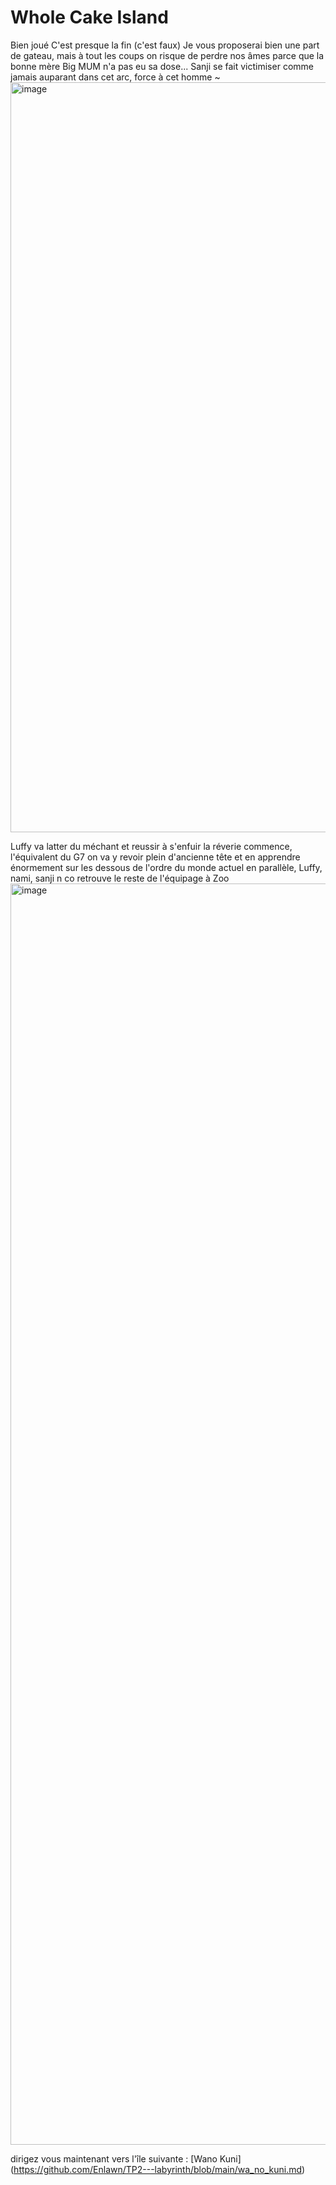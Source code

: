 # **Whole Cake Island**

Bien joué
C'est presque la fin (c'est faux)
Je vous proposerai bien une part de gateau, mais à tout les coups on risque de perdre nos âmes parce que la bonne mère Big MUM n'a pas eu sa dose...
Sanji se fait victimiser comme jamais auparant dans cet arc, force à cet homme ~
<img width="713" height="1200" alt="image" src="https://github.com/user-attachments/assets/cf8eb89c-4928-4a32-b50c-2c329ccdfca2" />




Luffy va latter du méchant et reussir à s'enfuir 
la réverie commence, l'équivalent du G7
on va y revoir plein d'ancienne tête et en apprendre énormement sur les dessous de l'ordre du monde actuel
en parallèle, Luffy, nami, sanji n co retrouve le reste de l'équipage à Zoo 
<img width="3206" height="2018" alt="image" src="https://github.com/user-attachments/assets/761723df-945e-42d0-87dc-cc2c44a68865" />


dirigez vous maintenant vers l'île suivante : [Wano Kuni] (https://github.com/Enlawn/TP2---labyrinth/blob/main/wa_no_kuni.md)


